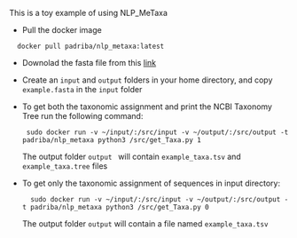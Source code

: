 This is a toy example of using NLP_MeTaxa

- Pull the docker image
```
  docker pull padriba/nlp_metaxa:latest
```
- Downolad the fasta file from this  [link](https://dl.dropbox.com/s/yfkrlns8qw9n788/example.fasta?dl=1)
- Create an ```input``` and ```output``` folders in your home directory, and copy ```example.fasta``` in the ```input``` folder

- To get both the taxonomic assignment and print the  NCBI Taxonomy Tree run the following command: 
  ```
   sudo docker run -v ~/input/:/src/input -v ~/output/:/src/output -t padriba/nlp_metaxa python3 /src/get_Taxa.py 1
  ```
  The output folder ```output ``` will contain ```example_taxa.tsv``` and ```example_taxa.tree``` files

- To get only the taxonomic assignment of sequences in input directory:
  ```
    sudo docker run -v ~/input/:/src/input -v ~/output/:/src/output -t padriba/nlp_metaxa python3 /src/get_Taxa.py 0
  ```
  The output folder ```output``` will contain a file named ```example_taxa.tsv```
